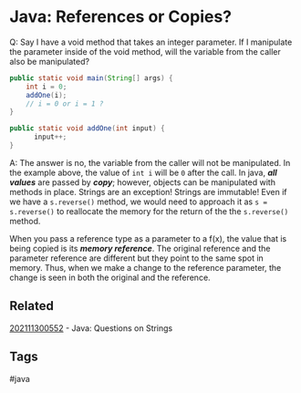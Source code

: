 # Java: References or Copies?

Q: Say I have a void method that takes an integer parameter. If I manipulate the
parameter inside of the void method, will the variable from the caller also be
manipulated?

```java
public static void main(String[] args) {
    int i = 0;
    addOne(i);
    // i = 0 or i = 1 ?
}

public static void addOne(int input) {
      input++;
}
```

A: The answer is no, the variable from the caller will not be manipulated. In
the example above, the value of ```int i``` will be ```0``` after the call.
In java, ***all values*** are  passed by ***copy***; however, objects can be
manipulated with methods in place. Strings are an exception! Strings are
immutable! Even if we have a ```s.reverse()``` method, we would need to approach
it as ```s = s.reverse()``` to reallocate the memory for the return of the the
```s.reverse()``` method.

When you pass a reference type as a parameter to a f(x), the value that is being
copied is its ***memory reference***. The original reference and the parameter
reference are different but they point to the same spot in memory. Thus, when
we make a change to the reference parameter, the change is seen in both the
original and the reference.


## Related
[202111300552](../202111300552) - Java: Questions on Strings


## Tags
#java
